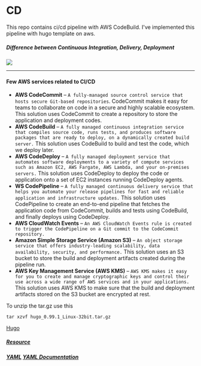 # CD
This repo contains ci/cd pipeline with AWS CodeBuild. I've implemented this pipeline with hugo template on aws.

##### Difference between Continuous Integration, Delivery, Deployment
<img src = "https://www.saviantconsulting.com/images/blog/continuous-integration-continuous-delivery-and-continuous-deployment.gif">

---

#### Few AWS services related to CI/CD
- **AWS CodeCommit** – ```A fully-managed source control service that hosts secure Git-based repositories```. CodeCommit makes it easy for teams to collaborate on code in a secure and highly scalable ecosystem. This solution uses CodeCommit to create a repository to store the application and deployment codes.
- **AWS CodeBuild** – ```A fully managed continuous integration service that compiles source code, runs tests, and produces software packages that are ready to deploy, on a dynamically created build server.``` This solution uses CodeBuild to build and test the code, which we deploy later.
- **AWS CodeDeploy** – ```A fully managed deployment service that automates software deployments to a variety of compute services such as Amazon EC2, AWS Fargate, AWS Lambda, and your on-premises servers.``` This solution uses CodeDeploy to deploy the code or application onto a set of EC2 instances running CodeDeploy agents.
- **WS CodePipeline** – ```A fully managed continuous delivery service that helps you automate your release pipelines for fast and reliable application and infrastructure updates.``` This solution uses CodePipeline to create an end-to-end pipeline that fetches the application code from CodeCommit, builds and tests using CodeBuild, and finally deploys using CodeDeploy.
- **AWS CloudWatch Events** – ```An AWS CloudWatch Events rule is created to trigger the CodePipeline on a Git commit to the CodeCommit repository.```
- **Amazon Simple Storage Service (Amazon S3)** – ```An object storage service that offers industry-leading scalability, data availability, security, and performance.``` This solution uses an S3 bucket to store the build and deployment artifacts created during the pipeline run.
- **AWS Key Management Service (AWS KMS)** – ```AWS KMS makes it easy for you to create and manage cryptographic keys and control their use across a wide range of AWS services and in your applications.``` This solution uses AWS KMS to make sure that the build and deployment artifacts stored on the S3 bucket are encrypted at rest.

To unzip the tar.gz use this 
```
tar xzvf hugo_0.99.1_Linux-32bit.tar.gz
````
[Hugo](https://github.com/gohugoio/hugo/releases)
##### [Resource](https://noahgift.github.io/cloud-data-analysis-at-scale/topics/continuous-delivery.html)
##### [YAML](https://circleci.com/blog/what-is-yaml-a-beginner-s-guide/) [YAML Documentation](https://yaml.org/spec/1.2.2/)
